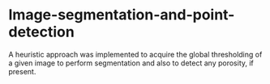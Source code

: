 # Image-segmentation-and-point-detection
A heuristic approach was implemented to acquire the global thresholding of a given image to perform segmentation and also to detect any porosity, if present.
